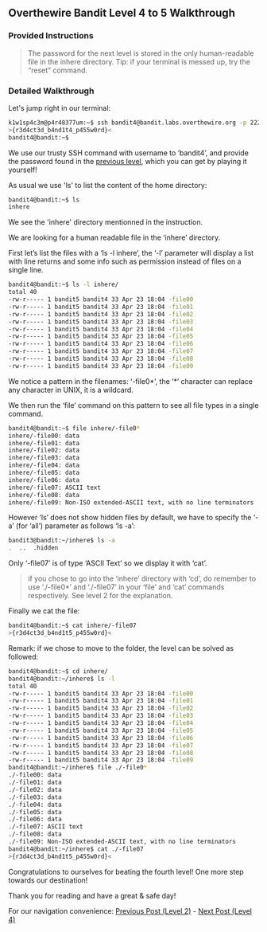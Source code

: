 ## Overthewire Bandit Level 4 to 5 Walkthrough
### Provided Instructions
> The password for the next level is stored in the only human-readable file in the inhere directory. Tip: if your terminal is messed up, try the “reset” command.

### Detailed Walkthrough
Let's jump right in our terminal:
```bash
k1w1sp4c3m@p4r48377um:~$ ssh bandit4@bandit.labs.overthewire.org -p 2220
>{r3d4ct3d_b4nd1t4_p455w0rd}<
bandit4@bandit:~$
```

We use our trusty SSH command with username to ‘bandit4’, and provide the password found in the [previous level](../../../2023/09/27/Overthewire-Bandit-Level-3-to-4-Walkthrough.html), which you can get by playing it yourself!

As usual we use 'ls' to list the content of the home directory:
```bash
bandit4@bandit:~$ ls
inhere
```
We see the 'inhere' directory mentionned in the instruction.

We are looking for a human readable file in the ‘inhere’ directory.

First let’s list the files with a ‘ls -l inhere’, the ‘-l’ parameter will display a list with line returns and some info such as permission instead of files on a single line.

```bash
bandit4@bandit:~$ ls -l inhere/
total 40
-rw-r----- 1 bandit5 bandit4 33 Apr 23 18:04 -file00
-rw-r----- 1 bandit5 bandit4 33 Apr 23 18:04 -file01
-rw-r----- 1 bandit5 bandit4 33 Apr 23 18:04 -file02
-rw-r----- 1 bandit5 bandit4 33 Apr 23 18:04 -file03
-rw-r----- 1 bandit5 bandit4 33 Apr 23 18:04 -file04
-rw-r----- 1 bandit5 bandit4 33 Apr 23 18:04 -file05
-rw-r----- 1 bandit5 bandit4 33 Apr 23 18:04 -file06
-rw-r----- 1 bandit5 bandit4 33 Apr 23 18:04 -file07
-rw-r----- 1 bandit5 bandit4 33 Apr 23 18:04 -file08
-rw-r----- 1 bandit5 bandit4 33 Apr 23 18:04 -file09
```

We notice a pattern in the filenames: ‘-file0*’, the ‘*’ character can replace any character in UNIX, it is a wildcard.

We then run the ‘file’ command on this pattern to see all file types in a single command.
```bash
bandit4@bandit:~$ file inhere/-file0*
inhere/-file00: data
inhere/-file01: data
inhere/-file02: data
inhere/-file03: data
inhere/-file04: data
inhere/-file05: data
inhere/-file06: data
inhere/-file07: ASCII text
inhere/-file08: data
inhere/-file09: Non-ISO extended-ASCII text, with no line terminators
```

However ‘ls’ does not show hidden files by default, we have to specify the ‘- a’ (for ‘all’) parameter as follows ‘ls -a’:
```bash
bandit3@bandit:~/inhere$ ls -a
.  ..  .hidden
```
Only ‘-file07’ is of type ‘ASCII Text’ so we display it with ‘cat’.

> if you chose to go into the ‘inhere’ directory with ‘cd’, do remember to use ‘./-file0*’ and ‘./-file07’ in your ‘file’ and ‘cat’ commands respectively. See level 2 for the explanation.

Finally we cat the file:
```bash
bandit4@bandit:~$ cat inhere/-file07
>{r3d4ct3d_b4nd1t5_p455w0rd}<
```

Remark: if we chose to move to the folder, the level can be solved as followed:
```bash
bandit4@bandit:~$ cd inhere/
bandit4@bandit:~/inhere$ ls -l
total 40
-rw-r----- 1 bandit5 bandit4 33 Apr 23 18:04 -file00
-rw-r----- 1 bandit5 bandit4 33 Apr 23 18:04 -file01
-rw-r----- 1 bandit5 bandit4 33 Apr 23 18:04 -file02
-rw-r----- 1 bandit5 bandit4 33 Apr 23 18:04 -file03
-rw-r----- 1 bandit5 bandit4 33 Apr 23 18:04 -file04
-rw-r----- 1 bandit5 bandit4 33 Apr 23 18:04 -file05
-rw-r----- 1 bandit5 bandit4 33 Apr 23 18:04 -file06
-rw-r----- 1 bandit5 bandit4 33 Apr 23 18:04 -file07
-rw-r----- 1 bandit5 bandit4 33 Apr 23 18:04 -file08
-rw-r----- 1 bandit5 bandit4 33 Apr 23 18:04 -file09
bandit4@bandit:~/inhere$ file ./-file0*
./-file00: data
./-file01: data
./-file02: data
./-file03: data
./-file04: data
./-file05: data
./-file06: data
./-file07: ASCII text
./-file08: data
./-file09: Non-ISO extended-ASCII text, with no line terminators
bandit4@bandit:~/inhere$ cat ./-file07
>{r3d4ct3d_b4nd1t5_p455w0rd}<
```


Congratulations to ourselves for beating the fourth level! One more step towards our destination!

Thank you for reading and have a great & safe day!

For our navigation convenience: [Previous Post (Level 2)](../../../2023/09/27/Overthewire-Bandit-Level-3-to-4-Walkthrough.html) - [Next Post (Level 4)](../../../2023/09/27/Coming-Soon.html)
